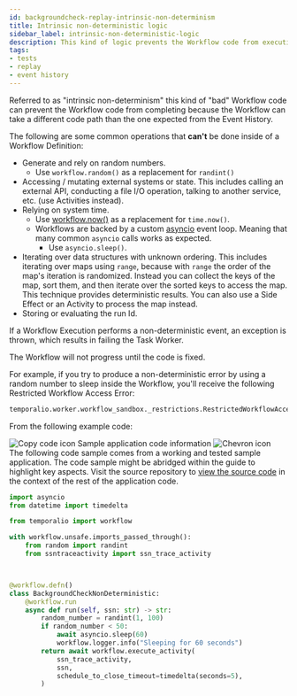 ```yaml
---
id: backgroundcheck-replay-intrinsic-non-determinism
title: Intrinsic non-deterministic logic
sidebar_label: intrinsic-non-deterministic-logic
description: This kind of logic prevents the Workflow code from executing to completion because the Workflow can take a different code path than the one expected from the Event History.
tags:
- tests
- replay
- event history
---
```


<!-- DO NOT EDIT THIS FILE DIRECTLY.
THIS FILE IS GENERATED from https://github.com/temporalio/documentation-samples-python/blob/replay-tests/backgroundcheck_replay/backgroundcheck_non_deterministic_code_dacx.py. -->

Referred to as "intrinsic non-determinism" this kind of "bad" Workflow code can prevent the Workflow code from completing because the Workflow can take a different code path than the one expected from the Event History.

The following are some common operations that **can't** be done inside of a Workflow Definition:

- Generate and rely on random numbers.
  - Use `workflow.random()` as a replacement for `randint()`
- Accessing / mutating external systems or state.
  This includes calling an external API, conducting a file I/O operation, talking to another service, etc. (use Activities instead).
- Relying on system time.
  - Use [workflow.now()](https://python.temporal.io/temporalio.workflow.html#now) as a replacement for `time.now()`.
  - Workflows are backed by a custom [asyncio](https://docs.python.org/3/library/asyncio.html) event loop. Meaning that many common `asyncio` calls works as expected.
    - Use `asyncio.sleep()`.
- Iterating over data structures with unknown ordering.
  This includes iterating over maps using `range`, because with `range` the order of the map's iteration is randomized.
  Instead you can collect the keys of the map, sort them, and then iterate over the sorted keys to access the map.
  This technique provides deterministic results.
  You can also use a Side Effect or an Activity to process the map instead.
- Storing or evaluating the run Id.

If a Workflow Execution performs a non-deterministic event, an exception is thrown, which results in failing the Task Worker.

The Workflow will not progress until the code is fixed.

For example, if you try to produce a non-deterministic error by using a random number to sleep inside the Workflow, you'll receive the following Restricted Workflow Access Error:

```python
temporalio.worker.workflow_sandbox._restrictions.RestrictedWorkflowAccessError:
```

From the following example code:

<div class="copycode-notice-container"><div class="copycode-notice"><img data-style="copycode-icon" src="/icons/copycode.png" alt="Copy code icon" /> Sample application code information <img id="i-b0363e3a-bb8c-4a58-97bb-de241e5bec70" data-event="clickable-copycode-info" data-style="chevron-icon" src="/icons/chevron.png" alt="Chevron icon" /></div><div id="copycode-info-b0363e3a-bb8c-4a58-97bb-de241e5bec70" class="copycode-info">The following code sample comes from a working and tested sample application. The code sample might be abridged within the guide to highlight key aspects. Visit the source repository to <a href="https://github.com/temporalio/documentation-samples-python/blob/replay-tests/backgroundcheck_replay/backgroundcheck_non_deterministic_code_dacx.py">view the source code</a> in the context of the rest of the application code.</div></div>

```python
import asyncio
from datetime import timedelta

from temporalio import workflow

with workflow.unsafe.imports_passed_through():
    from random import randint
    from ssntraceactivity import ssn_trace_activity



@workflow.defn()
class BackgroundCheckNonDeterministic:
    @workflow.run
    async def run(self, ssn: str) -> str:
        random_number = randint(1, 100)
        if random_number < 50:
            await asyncio.sleep(60)
            workflow.logger.info("Sleeping for 60 seconds")
        return await workflow.execute_activity(
            ssn_trace_activity,
            ssn,
            schedule_to_close_timeout=timedelta(seconds=5),
        )
```
